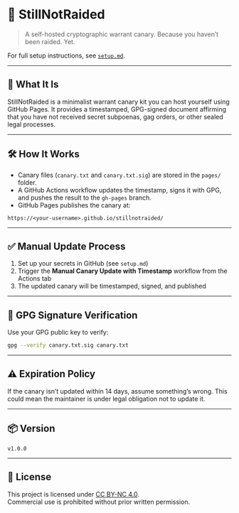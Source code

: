 # 🐤 StillNotRaided

> A self-hosted cryptographic warrant canary. Because you haven’t been raided. Yet.

For full setup instructions, see [`setup.md`](setup.md).

---

## 📜 What It Is

StillNotRaided is a minimalist warrant canary kit you can host yourself using GitHub Pages. It provides a timestamped, GPG-signed document affirming that you have not received secret subpoenas, gag orders, or other sealed legal processes.

---

## 🛠️ How It Works

- Canary files (`canary.txt` and `canary.txt.sig`) are stored in the `pages/` folder.
- A GitHub Actions workflow updates the timestamp, signs it with GPG, and pushes the result to the `gh-pages` branch.
- GitHub Pages publishes the canary at:

```
https://<your-username>.github.io/stillnotraided/
```

---

## ✅ Manual Update Process

1. Set up your secrets in GitHub (see `setup.md`)
2. Trigger the **Manual Canary Update with Timestamp** workflow from the Actions tab
3. The updated canary will be timestamped, signed, and published

---

## 🔐 GPG Signature Verification

Use your GPG public key to verify:

```bash
gpg --verify canary.txt.sig canary.txt
```

---

## ⚠️ Expiration Policy

If the canary isn’t updated within 14 days, assume something’s wrong. This could mean the maintainer is under legal obligation not to update it.

---

## 📦 Version

`v1.0.0`

---

## 📄 License

This project is licensed under [CC BY-NC 4.0](https://creativecommons.org/licenses/by-nc/4.0/).  
Commercial use is prohibited without prior written permission.
